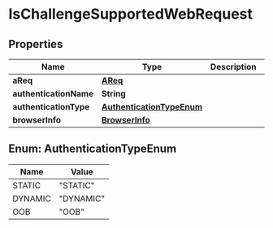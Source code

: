 
# IsChallengeSupportedWebRequest

## Properties
Name | Type | Description | Notes
------------ | ------------- | ------------- | -------------
**aReq** | [**AReq**](AReq.md) |  |  [optional]
**authenticationName** | **String** |  |  [optional]
**authenticationType** | [**AuthenticationTypeEnum**](#AuthenticationTypeEnum) |  |  [optional]
**browserInfo** | [**BrowserInfo**](BrowserInfo.md) |  |  [optional]


<a name="AuthenticationTypeEnum"></a>
## Enum: AuthenticationTypeEnum
Name | Value
---- | -----
STATIC | &quot;STATIC&quot;
DYNAMIC | &quot;DYNAMIC&quot;
OOB | &quot;OOB&quot;



